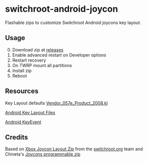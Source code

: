 # switchroot-android-joycon

Flashable zips to customize Switchroot Android joycons key layout.

## Usage

0. Download zip at [releases](https://github.com/kleo/switchroot-android-joycon/releases)
1. Enable advanced restart on Developer options 
2. Restart recovery
3. On TWRP mount all partitions 
4. Install zip
5. Reboot 

## Resources

Key Layout defaults [Vendor_057e_Product_2008.kl](https://gitlab.incom.co/CM-Shield/android_hardware_nintendo_joycond/-/blob/lineage-18.1/android/Vendor_057e_Product_2008.kl)

[Android Key Layout Files](https://source.android.com/devices/input/key-layout-files#joystick)

[Android KeyEvent](https://developer.android.com/reference/android/view/KeyEvent#KEYCODE_BUTTON_A)

## Credits

Based on [Xbox Joycon Layout Zip](https://forum.xda-developers.com/t/rom-unofficial-switchroot-android-10.4229761) from the [switchroot.org](https://switchroot.org/) team and Chiveta's [Joycons programmable zip](https://forum.xda-developers.com/t/mods-sh-apks-mods-lineage-os-17-1-16.4230419/)

